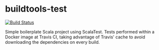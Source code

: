 # buildtools-test

[![Build Status](https://travis-ci.org/ProjectRocket/buildtools-test.svg?branch=master)](https://travis-ci.org/ProjectRocket/buildtools-test)

Simple boilerplate Scala project using ScalaTest. Tests performed within a Docker image at Travis CI, taking advantage of Travis' cache to avoid downloading the dependencies on every build.
